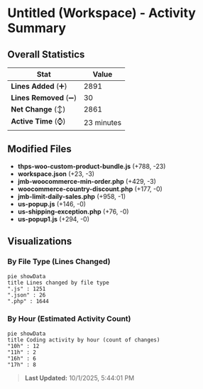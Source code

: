 # Untitled (Workspace) - Activity Summary 

## Overall Statistics

| Stat                   | Value                                                             |
| ---------------------- | ----------------------------------------------------------------- |
| **Lines Added** (➕)   | 2891                                          |
| **Lines Removed** (➖) | 30                                        |
| **Net Change** (↕)    | 2861                |
| **Active Time** (⌚)   | 23 minutes |


## Modified Files
- **thps-woo-custom-product-bundle.js** (+788, -23)
- **workspace.json** (+23, -3)
- **jmb-woocommerce-min-order.php** (+429, -3)
- **woocommerce-country-discount.php** (+177, -0)
- **jmb-limit-daily-sales.php** (+958, -1)
- **us-popup.js** (+146, -0)
- **us-shipping-exception.php** (+76, -0)
- **us-popup1.js** (+294, -0)

## Visualizations

### By File Type (Lines Changed)

```mermaid
pie showData
title Lines changed by file type
".js" : 1251
".json" : 26
".php" : 1644
```

### By Hour (Estimated Activity Count)

```mermaid
pie showData
title Coding activity by hour (count of changes)
"10h" : 12
"11h" : 2
"16h" : 6
"17h" : 8
```


> **Last Updated:** 10/1/2025, 5:44:01 PM